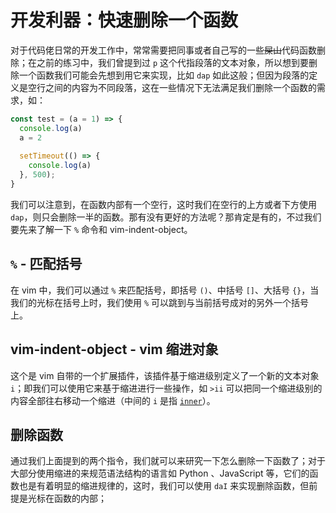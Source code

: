 # 开发利器：快速删除一个函数

对于代码佬日常的开发工作中，常常需要把同事或者自己写的一些~~屎山~~代码函数删除；在之前的练习中，我们曾提到过 `p` 这个代指段落的文本对象，所以想到要删除一个函数我们可能会先想到用它来实现，比如 `dap` 如此这般；但因为段落的定义是空行之间的内容为不同段落，这在一些情况下无法满足我们删除一个函数的需求，如：

```js
const test = (a = 1) => {
  console.log(a)
  a = 2
  
  setTimeout(() => {
    console.log(a)
  }, 500);
}
```

我们可以注意到，在函数内部有一个空行，这时我们在空行的上方或者下方使用 `dap`，则只会删除一半的函数。那有没有更好的方法呢？那肯定是有的，不过我们要先来了解一下 `%` 命令和 vim-indent-object。

## `%` - 匹配括号

在 vim 中，我们可以通过 `%` 来匹配括号，即括号 `()`、中括号 `[]`、大括号 `{}`，当我们的光标在括号上时，我们使用 `%` 可以跳到与当前括号成对的另外一个括号上。

## vim-indent-object - vim 缩进对象

这个是 vim 自带的一个扩展插件，该插件基于缩进级别定义了一个新的文本对象 `i`；即我们可以使用它来基于缩进进行一些操作，如 `>ii` 可以把同一个缩进级别的内容全部往右移动一个缩进（中间的 `i` 是指 [`inner`](./day-6.md#语法结构)）。

## 删除函数

通过我们上面提到的两个指令，我们就可以来研究一下怎么删除一下函数了；对于大部分使用缩进的来规范语法结构的语言如 Python 、JavaScript 等，它们的函数也是有着明显的缩进规律的，这时，我们可以使用 `daI` 来实现删除函数，但前提是光标在函数的内部；
